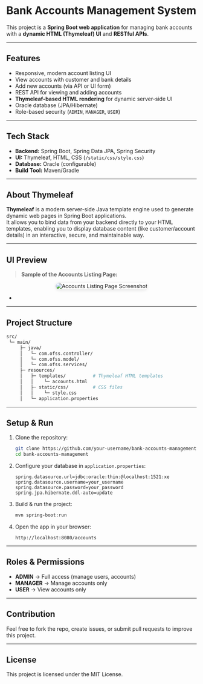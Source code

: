 # Bank Accounts Management System

This project is a **Spring Boot web application** for managing bank accounts with a **dynamic HTML (Thymeleaf) UI** and **RESTful APIs**.

---

## Features
- Responsive, modern account listing UI  
- View accounts with customer and bank details  
- Add new accounts (via API or UI form)  
- REST API for viewing and adding accounts  
- **Thymeleaf-based HTML rendering** for dynamic server-side UI  
- Oracle database (JPA/Hibernate)  
- Role-based security (`ADMIN`, `MANAGER`, `USER`)  

---

## Tech Stack
- **Backend:** Spring Boot, Spring Data JPA, Spring Security  
- **UI:** Thymeleaf, HTML, CSS (`/static/css/style.css`)  
- **Database:** Oracle (configurable)  
- **Build Tool:** Maven/Gradle  

---

## About Thymeleaf
**Thymeleaf** is a modern server-side Java template engine used to generate dynamic web pages in Spring Boot applications.  
It allows you to bind data from your backend directly to your HTML templates, enabling you to display database content (like customer/account details) in an interactive, secure, and maintainable way.

---

## UI Preview
> **Sample of the Accounts Listing Page:**  
<p align="center">
  <img src="images/Screenshot-2025-10-02-194904.png" alt="Accounts Listing Page Screenshot" style="border-radius: 10px; box-shadow: 0 2px 8px #e0e0e0;">
</p>

*  

---

## Project Structure
```bash
src/
 └─ main/
     ├─ java/
     │   └─ com.ofss.controller/
     │   └─ com.ofss.model/
     │   └─ com.ofss.services/
     ├─ resources/
     │   ├─ templates/          # Thymeleaf HTML templates
     │   │    └─ accounts.html
     │   ├─ static/css/         # CSS files
     │   │    └─ style.css
     │   └─ application.properties
```

---

## Setup & Run
1. Clone the repository:
   ```bash
   git clone https://github.com/your-username/bank-accounts-management.git
   cd bank-accounts-management
   ```

2. Configure your database in `application.properties`:
   ```properties
   spring.datasource.url=jdbc:oracle:thin:@localhost:1521:xe
   spring.datasource.username=your_username
   spring.datasource.password=your_password
   spring.jpa.hibernate.ddl-auto=update
   ```

3. Build & run the project:
   ```bash
   mvn spring-boot:run
   ```

4. Open the app in your browser:
   ```
   http://localhost:8080/accounts
   ```

---

## Roles & Permissions
- **ADMIN** → Full access (manage users, accounts)  
- **MANAGER** → Manage accounts only  
- **USER** → View accounts only  

---

## Contribution
Feel free to fork the repo, create issues, or submit pull requests to improve this project.  

---

## License
This project is licensed under the MIT License.  

